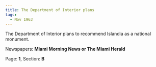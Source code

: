 ```yaml
---  
title: The Department of Interior plans  
tags:  
  - Nov 1963  
---  
```

  
The Department of Interior plans to recommend Islandia as a national monument.  
  
Newspapers: **Miami Morning News or The Miami Herald**  
  
Page: **1**, Section: **B** 
